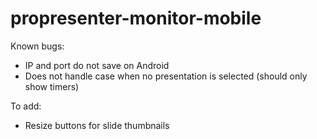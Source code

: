 # propresenter-monitor-mobile

Known bugs: 
- IP and port do not save on Android
- Does not handle case when no presentation is selected (should only show timers)

To add:
- Resize buttons for slide thumbnails
